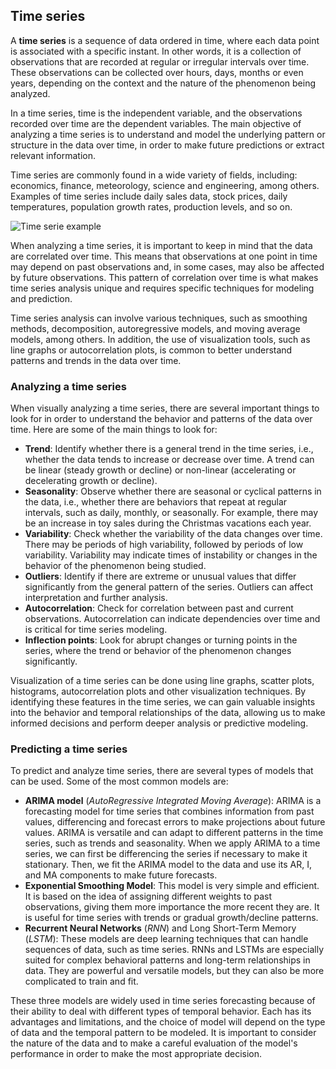 ## Time series

A **time series** is a sequence of data ordered in time, where each data point is associated with a specific instant. In other words, it is a collection of observations that are recorded at regular or irregular intervals over time. These observations can be collected over hours, days, months or even years, depending on the context and the nature of the phenomenon being analyzed.

In a time series, time is the independent variable, and the observations recorded over time are the dependent variables. The main objective of analyzing a time series is to understand and model the underlying pattern or structure in the data over time, in order to make future predictions or extract relevant information.

Time series are commonly found in a wide variety of fields, including: economics, finance, meteorology, science and engineering, among others. Examples of time series include daily sales data, stock prices, daily temperatures, population growth rates, production levels, and so on.

![Time serie example](https://github.com/4GeeksAcademy/machine-learning-content/blob/master/assets/temporal-serie-example.png?raw=true)

When analyzing a time series, it is important to keep in mind that the data are correlated over time. This means that observations at one point in time may depend on past observations and, in some cases, may also be affected by future observations. This pattern of correlation over time is what makes time series analysis unique and requires specific techniques for modeling and prediction.

Time series analysis can involve various techniques, such as smoothing methods, decomposition, autoregressive models, and moving average models, among others. In addition, the use of visualization tools, such as line graphs or autocorrelation plots, is common to better understand patterns and trends in the data over time.

### Analyzing a time series

When visually analyzing a time series, there are several important things to look for in order to understand the behavior and patterns of the data over time. Here are some of the main things to look for:

- **Trend**: Identify whether there is a general trend in the time series, i.e., whether the data tends to increase or decrease over time. A trend can be linear (steady growth or decline) or non-linear (accelerating or decelerating growth or decline).
- **Seasonality**: Observe whether there are seasonal or cyclical patterns in the data, i.e., whether there are behaviors that repeat at regular intervals, such as daily, monthly, or seasonally. For example, there may be an increase in toy sales during the Christmas vacations each year.
- **Variability**: Check whether the variability of the data changes over time. There may be periods of high variability, followed by periods of low variability. Variability may indicate times of instability or changes in the behavior of the phenomenon being studied.
- **Outliers**: Identify if there are extreme or unusual values that differ significantly from the general pattern of the series. Outliers can affect interpretation and further analysis.
- **Autocorrelation**: Check for correlation between past and current observations. Autocorrelation can indicate dependencies over time and is critical for time series modeling.
- **Inflection points**: Look for abrupt changes or turning points in the series, where the trend or behavior of the phenomenon changes significantly.

Visualization of a time series can be done using line graphs, scatter plots, histograms, autocorrelation plots and other visualization techniques. By identifying these features in the time series, we can gain valuable insights into the behavior and temporal relationships of the data, allowing us to make informed decisions and perform deeper analysis or predictive modeling.

### Predicting a time series

To predict and analyze time series, there are several types of models that can be used. Some of the most common models are:

- **ARIMA model** (*AutoRegressive Integrated Moving Average*): ARIMA is a forecasting model for time series that combines information from past values, differencing and forecast errors to make projections about future values. ARIMA is versatile and can adapt to different patterns in the time series, such as trends and seasonality. When we apply ARIMA to a time series, we can first be differencing the series if necessary to make it stationary. Then, we fit the ARIMA model to the data and use its AR, I, and MA components to make future forecasts.
- **Exponential Smoothing Model**: This model is very simple and efficient. It is based on the idea of assigning different weights to past observations, giving them more importance the more recent they are. It is useful for time series with trends or gradual growth/decline patterns.
- **Recurrent Neural Networks** (*RNN*) and Long Short-Term Memory (*LSTM*): These models are deep learning techniques that can handle sequences of data, such as time series. RNNs and LSTMs are especially suited for complex behavioral patterns and long-term relationships in data. They are powerful and versatile models, but they can also be more complicated to train and fit.

These three models are widely used in time series forecasting because of their ability to deal with different types of temporal behavior. Each has its advantages and limitations, and the choice of model will depend on the type of data and the temporal pattern to be modeled. It is important to consider the nature of the data and to make a careful evaluation of the model's performance in order to make the most appropriate decision.

